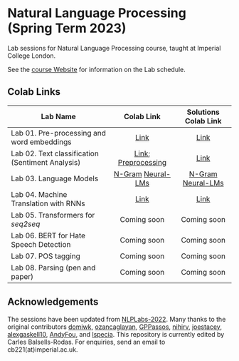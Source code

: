 # Natural Language Processing (Spring Term 2023)

Lab sessions for Natural Language Processing course, taught at Imperial College London.

See the [course Website](https://nlp.pages.doc.ic.ac.uk/spring2023/) for information on the Lab schedule.

## Colab Links

| Lab Name                                         | Colab Link                                                                                                                                                                                                                                                                                                                                                                                                                                                     | Solutions Colab Link                                                                                                                                                                                                                                                                                                                                                                                                                                                                         |
|--------------------------------------------------|:--------------------------------------------------------------------------------------------------------------------------------------------------------------------------------------------------------------------------------------------------------------------------------------------------------------------------------------------------------------------------------------------------------------------------------------------------------------:|:--------------------------------------------------------------------------------------------------------------------------------------------------------------------------------------------------------------------------------------------------------------------------------------------------------------------------------------------------------------------------------------------------------------------------------------------------------------------------------------------:|
| Lab 01. Pre-processing and word embeddings       | [Link](https://colab.research.google.com/github/ImperialNLP/NLPLabs-2023/blob/main/lab01-preprocessing-and-word-embeddings/lab01_PreprocessingAndEmbeddings.ipynb) | [Link](https://colab.research.google.com/github/ImperialNLP/NLPLabs-2023/blob/main/lab01-preprocessing-and-word-embeddings/lab01_solutions.ipynb)
| Lab 02. Text classification (Sentiment Analysis) | [Link](https://colab.research.google.com/github/ImperialNLP/NLPLabs-2023/blob/main/lab02-sentiment-classification/lab02_TextClassificationSentimentAnalysis.ipynb); [Preprocessing](https://colab.research.google.com/github/ImperialNLP/NLPLabs-2023/blob/main/lab02-sentiment-classification/Preprocessing_with_torchtext.ipynb) | [Link](https://colab.research.google.com/github/ImperialNLP/NLPLabs-2023/blob/main/lab02-sentiment-classification/lab02_solutions.ipynb)
| Lab 03. Language Models                          | [N-Gram](https://colab.research.google.com/github/ImperialNLP/NLPLabs-2023/blob/main/lab03-language-models/lab03_part_1_NgramLMs.ipynb) [Neural-LMs](https://colab.research.google.com/github/ImperialNLP/NLPLabs-2023/blob/main/lab03-language-models/lab03_part_2_NeuralLMs.ipynb) | [N-Gram](https://colab.research.google.com/github/ImperialNLP/NLPLabs-2023/blob/main/lab03-language-models/lab03_part_1_NgramLMs_Solutions.ipynb) [Neural-LMs](https://colab.research.google.com/github/ImperialNLP/NLPLabs-2023/blob/main/lab03-language-models/lab03_part_2_NeuralLMs_Solutions.ipynb)
| Lab 04. Machine Translation with RNNs            | [Link](https://colab.research.google.com/github/ImperialNLP/NLPLabs-2023/blob/main/lab04-MT-with-RNNs/lab04_mt.ipynb) | [Link](https://colab.research.google.com/github/ImperialNLP/NLPLabs-2023/blob/main/lab04-MT-with-RNNs/lab04_mt_solutions.ipynb)
| Lab 05. Transformers for *seq2seq*               | Coming soon | Coming soon 
| Lab 06. BERT for Hate Speech Detection           | Coming soon | Coming soon 
| Lab 07. POS tagging                              | Coming soon | Coming soon 
| Lab 08. Parsing (pen and paper)                  | Coming soon | Coming soon 

## Acknowledgements

The sessions have been updated from [NLPLabs-2022](https://github.com/ImperialNLP/NLPLabs-2022). Many thanks to the original contributors [domiwk](https://github.com/domiwk), [ozancaglayan](https://github.com/ozancaglayan), [GPPassos](https://github.com/GPPassos), [nihirv](https://github.com/nihirv), [joestacey](https://github.com/joestacey), [alexgaskell10](https://github.com/alexgaskell10), [AndyFou](https://github.com/AndyFou), and [lspecia](https://github.com/lspecia). This repository is currently edited by Carles Balsells-Rodas. For enquiries, send an email to cb221(at)imperial.ac.uk.
